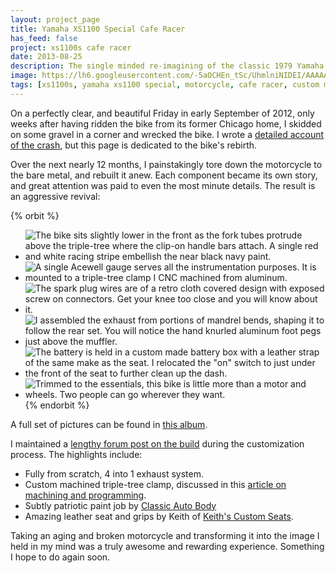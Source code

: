 ```yaml
---
layout: project_page
title: Yamaha XS1100 Special Cafe Racer
has_feed: false
project: xs1100s cafe racer
date: 2013-08-25
description: The single minded re-imagining of the classic 1979 Yamaha XS1100 Special as a two-up cafe racer.
image: https://lh6.googleusercontent.com/-5aOCHEn_tSc/UhmlniNIDEI/AAAAAAAAIW4/6nrhWhRCyqw/w1118-h608-no/2013-08-23-115833.jpg
tags: [xs1100s, yamaha xs1100 special, motorcycle, cafe racer, custom motorcycle]
---
```


 On a perfectly clear, and beautiful Friday in early September of 2012, only weeks after having ridden the bike from its former Chicago home, I skidded on some gravel in a corner and wrecked the bike. I wrote a [detailed account of the crash](http://jasonrobertfox.com/post/31397316117/a-lot-of-people-have-been-asking-me-recently-what), but this page is dedicated to the bike's rebirth.

Over the next nearly 12 months, I painstakingly tore down the motorcycle to the bare metal, and rebuilt it anew. Each component became its own story, and great attention was paid to even the most minute details. The result is an aggressive revival:

{% orbit %}
- ![The bike sits slightly lower in the front as the fork tubes protrude above the triple-tree where the clip-on handle bars attach. A single red and white racing stripe embellish the near black navy paint.](https://lh5.googleusercontent.com/-75568V798uI/UhmjUBPD5uI/AAAAAAAAIWA/I-t9QxUhkdA/w1068-h712-no/2013-08-23-115546.jpg)
- ![A single Acewell gauge serves all the instrumentation purposes. It is mounted to a triple-tree clamp I CNC machined from aluminum.](https://lh5.googleusercontent.com/-eQDHLd6gfKM/UhmlxrD5YbI/AAAAAAAAIXA/-a3uib202QU/w1068-h712-no/2013-08-23-115729.jpg)
- ![The spark plug wires are of a retro cloth covered design with exposed screw on connectors. Get your knee too close and you will know about it.](https://lh6.googleusercontent.com/-f8OrvQ4arRA/UhmlLJSiP6I/AAAAAAAAIWw/y1kNilMaNvo/w1068-h712-no/2013-08-23-115721.jpg)
- ![I assembled the exhaust from portions of mandrel bends, shaping it to follow the rear set. You will notice the hand knurled aluminum foot pegs just above the muffler.](https://lh6.googleusercontent.com/-kTd-JojRLmY/Uhmk_xABHJI/AAAAAAAAIWg/TFRDl7W61q8/w1068-h712-no/2013-08-23-115704.jpg)
- ![The battery is held in a custom made battery box with a leather strap of the same make as the seat. I relocated the "on" switch to just under the front of the seat to further clean up the dash.](https://lh5.googleusercontent.com/-n4Rf4gMAosg/UhmkQjItj3I/AAAAAAAAIWY/O9JJu0o3dis/w1068-h712-no/2013-08-23-115647.jpg)
- ![Trimmed to the essentials, this bike is little more than a motor and wheels. Two people can go wherever they want.](https://lh5.googleusercontent.com/--SfHhDsh9B0/UhmjR6PU9kI/AAAAAAAAIV4/qetgW_snZ1Q/w1068-h712-no/2013-08-23-115532.jpg)
{% endorbit %}

A full set of pictures can be found in [this album](https://plus.google.com/photos/109774408645971700391/albums/5839795463240538049).

I maintained a [lengthy forum post on the build](http://www.xs11.com/forum/showthread.php?t=39002) during the customization process. The highlights include:

- Fully from scratch, 4 into 1 exhaust system.
- Custom machined triple-tree clamp, discussed in this [article on machining and programming](http://arrgyle.com/blog/program-like-a-machinist/).
- Subtly patriotic paint job by [Classic Auto Body](http://www.classicautobodymd.com/)
- Amazing leather seat and grips by Keith of [Keith's Custom Seats](http://www.keithscustomseats.com/home.html).

Taking an aging and broken motorcycle and transforming it into the image I held in my mind was a truly awesome and rewarding experience. Something I hope to do again soon.
